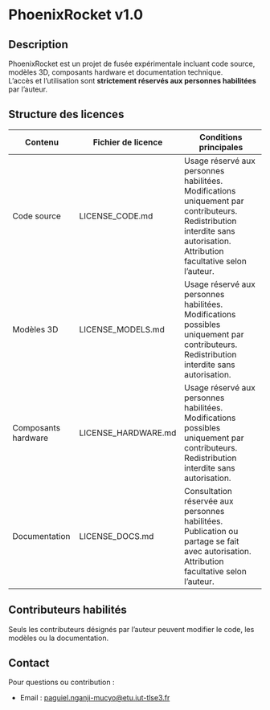 # PhoenixRocket v1.0

## Description
PhoenixRocket est un projet de fusée expérimentale incluant code source, modèles 3D, composants hardware et documentation technique.  
L’accès et l’utilisation sont **strictement réservés aux personnes habilitées** par l’auteur.

## Structure des licences
| Contenu | Fichier de licence | Conditions principales |
|---------|-----------------|-----------------------|
| Code source | LICENSE_CODE.md | Usage réservé aux personnes habilitées. Modifications uniquement par contributeurs. Redistribution interdite sans autorisation. Attribution facultative selon l’auteur. |
| Modèles 3D | LICENSE_MODELS.md | Usage réservé aux personnes habilitées. Modifications possibles uniquement par contributeurs. Redistribution interdite sans autorisation. |
| Composants hardware | LICENSE_HARDWARE.md | Usage réservé aux personnes habilitées. Modifications possibles uniquement par contributeurs. Redistribution interdite sans autorisation. |
| Documentation | LICENSE_DOCS.md | Consultation réservée aux personnes habilitées. Publication ou partage se fait avec autorisation. Attribution facultative selon l’auteur. |

## Contributeurs habilités
Seuls les contributeurs désignés par l’auteur peuvent modifier le code, les modèles ou la documentation.

## Contact
Pour questions ou contribution :  
- Email : paguiel.nganji-mucyo@etu.iut-tlse3.fr  

